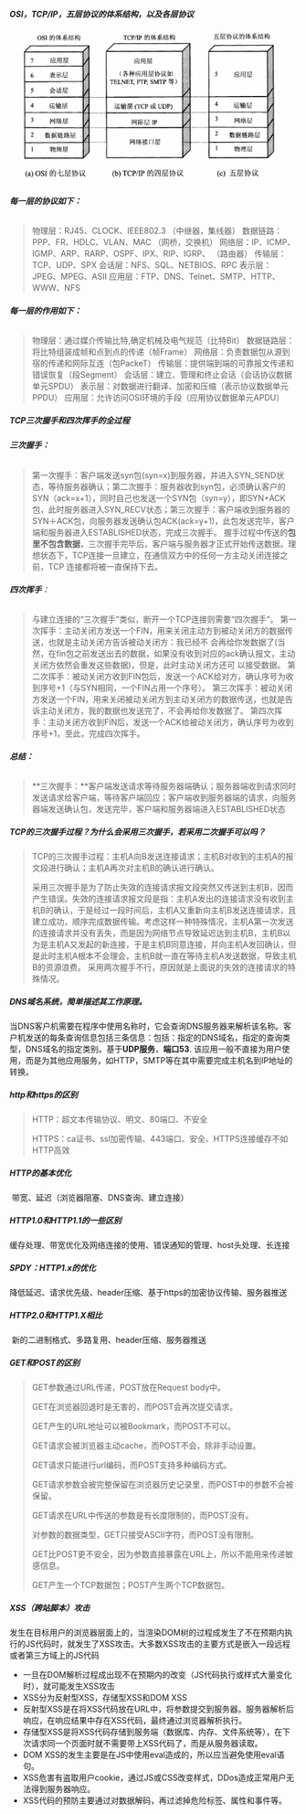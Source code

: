 ##### OSI，TCP/IP，五层协议的体系结构，以及各层协议

![1557064350664](image/oldimg/1557064350664.png)

###### **每一层的协议如下：**

> 物理层：RJ45、CLOCK、IEEE802.3 （中继器，集线器）
> 数据链路：PPP、FR、HDLC、VLAN、MAC （网桥，交换机）
> 网络层：IP、ICMP、IGMP、ARP、RARP、OSPF、IPX、RIP、IGRP、 （路由器）
> 传输层：TCP、UDP、SPX
> 会话层：NFS、SQL、NETBIOS、RPC
> 表示层：JPEG、MPEG、ASII
> 应用层：FTP、DNS、Telnet、SMTP、HTTP、WWW、NFS

###### **每一层的作用如下：**

> 物理层：通过媒介传输比特,确定机械及电气规范（比特Bit）
> 数据链路层：将比特组装成帧和点到点的传递（帧Frame）
> 网络层：负责数据包从源到宿的传递和网际互连（包PackeT）
> 传输层：提供端到端的可靠报文传递和错误恢复（段Segment）
> 会话层：建立、管理和终止会话（会话协议数据单元SPDU）
> 表示层：对数据进行翻译、加密和压缩（表示协议数据单元PPDU）
> 应用层：允许访问OSI环境的手段（应用协议数据单元APDU）

##### **TCP三次握手和四次挥手的全过程**

###### **三次握手：**

> ​	第一次握手：客户端发送syn包(syn=x)到服务器，并进入SYN_SEND状态，等待服务器确认；
> ​	第二次握手：服务器收到syn包，必须确认客户的SYN（ack=x+1），同时自己也发送一个SYN包（syn=y），即SYN+ACK包，此时服务器进入SYN_RECV状态；
> ​	第三次握手：客户端收到服务器的SYN＋ACK包，向服务器发送确认包ACK(ack=y+1)，此包发送完毕，客户端和服务器进入ESTABLISHED状态，完成三次握手。
> 握手过程中传送的**包里不包含数据**，三次握手完毕后，客户端与服务器才正式开始传送数据。理想状态下，TCP连接一旦建立，在通信双方中的任何一方主动关闭连接之前，TCP 连接都将被一直保持下去。

###### **四次挥手**：

> 与建立连接的“三次握手”类似，断开一个TCP连接则需要“四次握手”。
> 	第一次挥手：主动关闭方发送一个FIN，用来关闭主动方到被动关闭方的数据传送，也就是主动关闭方告诉被动关闭方：我已经不 会再给你发数据了(当然，在fin包之前发送出去的数据，如果没有收到对应的ack确认报文，主动关闭方依然会重发这些数据)，但是，此时主动关闭方还可 以接受数据。
> 	第二次挥手：被动关闭方收到FIN包后，发送一个ACK给对方，确认序号为收到序号+1（与SYN相同，一个FIN占用一个序号）。
> 	第三次挥手：被动关闭方发送一个FIN，用来关闭被动关闭方到主动关闭方的数据传送，也就是告诉主动关闭方，我的数据也发送完了，不会再给你发数据了。
> 第四次挥手：主动关闭方收到FIN后，发送一个ACK给被动关闭方，确认序号为收到序号+1，至此，完成四次挥手。

###### **总结：**

> **三次握手：**客户端发送请求等待服务器端确认；服务器端收到请求同时发送请求给客户端，等待客户端回应；客户端收到服务器端的请求，向服务器端发送确认包，发送完毕，客户端和服务器端进入ESTABLISHED状态

##### **TCP的三次握手过程？为什么会采用三次握手，若采用二次握手可以吗？**

> ​	TCP的三次握手过程：主机A向B发送连接请求；主机B对收到的主机A的报文段进行确认；主机A再次对主机B的确认进行确认。
>
> ​	采用三次握手是为了防止失效的连接请求报文段突然又传送到主机B，因而产生错误。失效的连接请求报文段是指：主机A发出的连接请求没有收到主机B的确认，于是经过一段时间后，主机A又重新向主机B发送连接请求，且建立成功，顺序完成数据传输。考虑这样一种特殊情况，主机A第一次发送的连接请求并没有丢失，而是因为网络节点导致延迟达到主机B，主机B以为是主机A又发起的新连接，于是主机B同意连接，并向主机A发回确认，但是此时主机A根本不会理会，主机B就一直在等待主机A发送数据，导致主机B的资源浪费。
> 采用两次握手不行，原因就是上面说的失效的连接请求的特殊情况。

##### **DNS域名系统，简单描述其工作原理。**

​	当DNS客户机需要在程序中使用名称时，它会查询DNS服务器来解析该名称。客户机发送的每条查询信息包括三条信息：包括：指定的DNS域名，指定的查询类型，DNS域名的指定类别。基于**UDP服务**，**端口53**. 该应用一般不直接为用户使用，而是为其他应用服务，如HTTP，SMTP等在其中需要完成主机名到IP地址的转换。

##### **http和https的区别**

> HTTP：超文本传输协议、明文、80端口、不安全
>
> HTTPS：ca证书、ssl加密传输、443端口、安全、HTTPS连接缓存不如HTTP高效

##### **HTTP的基本优化**

​	带宽、延迟（浏览器阻塞、DNS查询、建立连接）

##### **HTTP1.0和HTTP1.1的一些区别**

​	缓存处理、带宽优化及网络连接的使用、错误通知的管理、host头处理、长连接

##### **SPDY：HTTP1.x的优化**

​	降低延迟、请求优先级、header压缩、基于https的加密协议传输、服务器推送

##### **HTTP2.0和HTTP1.X相比**

​	新的二进制格式、多路复用、header压缩、服务器推送

##### **GET和POST的区别**

> GET参数通过URL传递，POST放在Request body中。
>
> GET在浏览器回退时是无害的，而POST会再次提交请求。
>
> GET产生的URL地址可以被Bookmark，而POST不可以。
>
> GET请求会被浏览器主动cache，而POST不会，除非手动设置。
>
> GET请求只能进行url编码，而POST支持多种编码方式。
>
> GET请求参数会被完整保留在浏览器历史记录里，而POST中的参数不会被保留。
>
> GET请求在URL中传送的参数是有长度限制的，而POST没有。
>
> 对参数的数据类型，GET只接受ASCII字符，而POST没有限制。
>
> GET比POST更不安全，因为参数直接暴露在URL上，所以不能用来传递敏感信息。
>
> GET产生一个TCP数据包；POST产生两个TCP数据包。

##### **XSS（跨站脚本）攻击**

​	发生在目标用户的浏览器层面上的，当渲染DOM树的过程成发生了不在预期内执行的JS代码时，就发生了XSS攻击。大多数XSS攻击的主要方式是嵌入一段远程或者第三方域上的JS代码

- 一旦在DOM解析过程成出现不在预期内的改变（JS代码执行或样式大量变化时），就可能发生XSS攻击
- XSS分为反射型XSS，存储型XSS和DOM XSS
- 反射型XSS是在将XSS代码放在URL中，将参数提交到服务器。服务器解析后响应，在响应结果中存在XSS代码，最终通过浏览器解析执行。
- 存储型XSS是将XSS代码存储到服务端（数据库、内存、文件系统等），在下次请求同一个页面时就不需要带上XSS代码了，而是从服务器读取。
- DOM XSS的发生主要是在JS中使用eval造成的，所以应当避免使用eval语句。
- XSS危害有盗取用户cookie，通过JS或CSS改变样式，DDos造成正常用户无法得到服务器响应。
- XSS代码的预防主要通过对数据解码，再过滤掉危险标签、属性和事件等。


